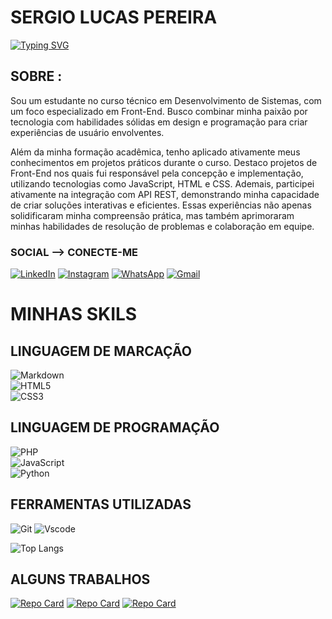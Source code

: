 # SERGIO LUCAS PEREIRA

[![Typing SVG](https://readme-typing-svg.herokuapp.com/?color=fff&size=35&center=true&vCenter=true&width=1000&lines=Bem+vindo+ao+meu+perfil+do+GitHub!+:%29)](https://git.io/typing-svg)


## SOBRE :

Sou um estudante no curso técnico em Desenvolvimento de Sistemas, com um foco especializado em Front-End. Busco combinar minha paixão por tecnologia com habilidades sólidas em design e programação para criar experiências de usuário envolventes.

Além da minha formação acadêmica, tenho aplicado ativamente meus conhecimentos em projetos práticos durante o curso. Destaco projetos de Front-End nos quais fui responsável pela concepção e implementação, utilizando tecnologias como JavaScript, HTML e CSS. Ademais, participei ativamente na integração com API REST, demonstrando minha capacidade de criar soluções interativas e eficientes. Essas experiências não apenas solidificaram minha compreensão prática, mas também aprimoraram minhas habilidades de resolução de problemas e colaboração em equipe.


### SOCIAL --> CONECTE-ME

[![LinkedIn](https://img.shields.io/badge/LinkedIn-0077B5?style=for-the-badge&logo=linkedin&logoColor=white)](www.linkedin.com/in/sergio-lucas-pereira)  [![Instagram](https://img.shields.io/badge/-Instagram-%23E4405F?style=for-the-badge&logo=instagram&logoColor=white)](https://www.instagram.com/p.s.lucass/)   [![WhatsApp](https://img.shields.io/badge/WhatsApp-25D366?style=for-the-badge&logo=whatsapp&logoColor=white)](https://wa.me/55+051+990116303)  [![Gmail](https://img.shields.io/badge/Gmail-333333?style=for-the-badge&logo=gmail&logoColor=red)](mailto:sergio.lucas.ferrari360@gmail.com)


# MINHAS SKILS

## LINGUAGEM DE MARCAÇÃO

![Markdown](https://img.shields.io/badge/Markdown-000?style=for-the-badge&logo=markdown) <BR> ![HTML5](https://img.shields.io/badge/HTML5-E34F26?style=for-the-badge&logo=html5&logoColor=white) <BR> ![CSS3](https://img.shields.io/badge/CSS3-1572B6?style=for-the-badge&logo=css3&logoColor=white)

## LINGUAGEM DE PROGRAMAÇÃO 
![PHP](https://img.shields.io/badge/PHP-777BB4?style=for-the-badge&logo=php&logoColor=white) <br> ![JavaScript](https://img.shields.io/badge/JavaScript-F7DF1E?style=for-the-badge&logo=javascript&logoColor=black) <br> ![Python](https://img.shields.io/badge/python-3670A0?style=for-the-badge&logo=python&logoColor=ffdd54)

## FERRAMENTAS UTILIZADAS

![Git](https://img.shields.io/badge/GIT-E44C30?style=for-the-badge&logo=git&logoColor=white) ![Vscode](https://img.shields.io/badge/Vscode-007ACC?style=for-the-badge&logo=visual-studio-code&logoColor=white)


![Top Langs](https://github-readme-stats-git-masterrstaa-rickstaa.vercel.app/api/top-langs/?username=luucassp&bg_color=000&border_color=30A3DC&title_color=E94D5F&text_color=FFF)

## ALGUNS TRABALHOS 

[![Repo Card](https://github-readme-stats.vercel.app/api/pin/?username=luucassp&repo=IMC&bg_color=000&border_color=30A3DC&show_icons=true&icon_color=30A3DC&title_color=E94D5F&text_color=FFF)](https://github.com/luucassp/IMC)  [![Repo Card](https://github-readme-stats.vercel.app/api/pin/?username=luucassp&repo=dio-lab-open-source&bg_color=000&border_color=30A3DC&show_icons=true&icon_color=30A3DC&title_color=E94D5F&text_color=FFF)](https://github.com/luucassp/dio-lab-open-source)  [![Repo Card](https://github-readme-stats.vercel.app/api/pin/?username=luucassp&repo=lista-de-afazer&bg_color=000&border_color=30A3DC&show_icons=true&icon_color=30A3DC&title_color=E94D5F&text_color=FFF)](https://github.com/luucassp/lista-de-afazer)
